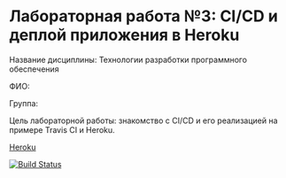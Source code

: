 # Лабораторная работа №3: CI/CD и деплой приложения в Heroku

Название дисциплины: Технологии разработки программного обеспечения

ФИО: 

Группа:

Цель лабораторной работы: знакомство с CI/CD и его реализацией на примере Travis CI и Heroku.

[Heroku](https://user-api-test-v2.heroku.com/api/v1/status)

[![Build Status](https://app.travis-ci.com/simple-user-tt/lab3.svg?branch=master)](https://app.travis-ci.com/simple-user-tt/lab3)
